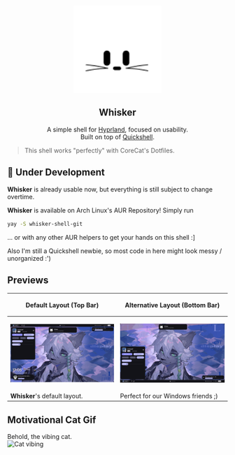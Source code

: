 <p align="center">
  <img src="logo.png" alt="Whisker Logo" width="200"/>
</p>

<h2 align="center">Whisker</h2>

<p align="center">
  A simple shell for <a href="https://hyprland.org">Hyprland</a>, focused on usability.<br>
  Built on top of <a href="https://quickshell.org">Quickshell</a>.
</p>

> This shell works "perfectly" with CoreCat's Dotfiles.

## 🚧 Under Development

**Whisker** is already usable now, but everything is still subject to change overtime.

**Whisker** is available on Arch Linux's AUR Repository!
Simply run 
```bash
yay -S whisker-shell-git
```
... or with any other AUR helpers to get your hands on this shell :]


Also I'm still a Quickshell newbie, so most code in here might look messy / unorganized :')


## Previews

| <p align="center"> Default Layout (Top Bar) </p> | <p align="center"> Alternative Layout (Bottom Bar) </p>  |
|--------------------------|--------------------------------|
| <p align="center"><img src="previews/preview0.png" alt="Top bar preview" width="300"/></p> | <p align="center"><img src="previews/preview1.png" alt="Bottom bar preview" width="300"/></p> |
| **Whisker**'s default layout. | Perfect for our Windows friends ;) |

## Motivational Cat Gif
Behold, the vibing cat.  
![Cat vibing](https://corecathx.github.io/images/catvibe.gif)

